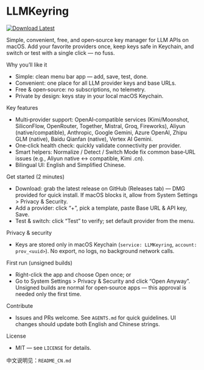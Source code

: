 # LLMKeyring

[![Download Latest](https://img.shields.io/github/v/release/niehu2018/LLMKeyring?label=Download%20Latest)](https://github.com/niehu2018/LLMKeyring/releases/latest)

Simple, convenient, free, and open‑source key manager for LLM APIs on macOS. Add your favorite providers once, keep keys safe in Keychain, and switch or test with a single click — no fuss.

Why you’ll like it
- Simple: clean menu bar app — add, save, test, done.
- Convenient: one place for all LLM provider keys and base URLs.
- Free & open‑source: no subscriptions, no telemetry.
- Private by design: keys stay in your local macOS Keychain.

Key features
- Multi‑provider support: OpenAI‑compatible services (Kimi/Moonshot, SiliconFlow, OpenRouter, Together, Mistral, Groq, Fireworks), Aliyun (native/compatible), Anthropic, Google Gemini, Azure OpenAI, Zhipu GLM (native), Baidu Qianfan (native), Vertex AI Gemini.
- One‑click health check: quickly validate connectivity per provider.
- Smart helpers: Normalize / Detect / Switch Mode fix common base‑URL issues (e.g., Aliyun native ↔ compatible, Kimi .cn).
- Bilingual UI: English and Simplified Chinese.

Get started (2 minutes)
- Download: grab the latest release on GitHub (Releases tab) — DMG provided for quick install. If macOS blocks it, allow from System Settings > Privacy & Security.
- Add a provider: click “+”, pick a template, paste Base URL & API key, Save.
- Test & switch: click “Test” to verify; set default provider from the menu.

Privacy & security
- Keys are stored only in macOS Keychain (`service: LLMKeyring`, `account: prov_<uuid>`). No export, no logs, no background network calls.

First run (unsigned builds)
- Right-click the app and choose Open once; or
- Go to System Settings > Privacy & Security and click “Open Anyway”.
Unsigned builds are normal for open‑source apps — this approval is needed only the first time.

Contribute
- Issues and PRs welcome. See `AGENTS.md` for quick guidelines. UI changes should update both English and Chinese strings.

License
- MIT — see `LICENSE` for details.

中文说明见：`README_CN.md`
